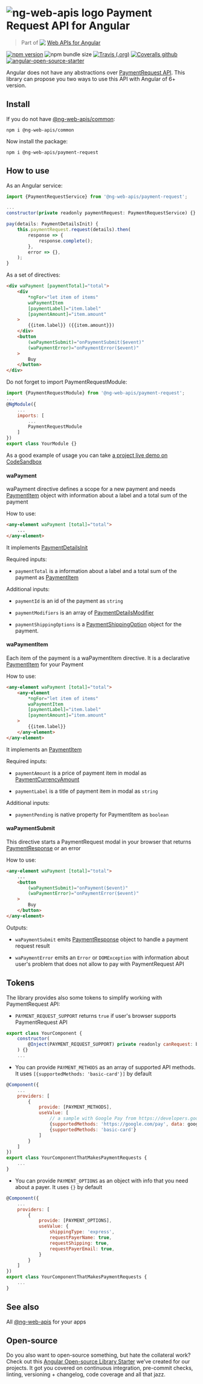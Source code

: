 # ![ng-web-apis logo](assets/payment-request.svg) Payment Request API for Angular

> Part of <img src="assets/web-api.svg" align="top"> [Web APIs for Angular](https://ng-web-apis.github.io/)

[![npm version](https://img.shields.io/npm/v/@ng-web-apis/payment-request.svg)](https://npmjs.com/package/ng-web-apis/payment-request)
![npm bundle size](https://img.shields.io/bundlephobia/minzip/@ng-web-apis/payment-request)
[![Travis (.org)](https://img.shields.io/travis/ng-web-apis/payment-request)](https://travis-ci.org/ng-web-apis/payment-request)
[![Coveralls github](https://img.shields.io/coveralls/github/ng-web-apis/payment-request)](https://coveralls.io/github/ng-web-apis/payment-request?branch=master)
[![angular-open-source-starter](https://img.shields.io/badge/made%20with-angular--open--source--starter-d81676?logo=angular)](https://github.com/TinkoffCreditSystems/angular-open-source-starter)

Angular does not have any abstractions over [PaymentRequest API](https://developer.mozilla.org/en-US/docs/Web/API/Payment_Request_API). This library can propose you two ways to use this API with Angular of 6+ version.

## Install

If you do not have [@ng-web-apis/common](https://github.com/ng-web-apis/common):

```
npm i @ng-web-apis/common
```

Now install the package:

```
npm i @ng-web-apis/payment-request
```

## How to use

As an Angular service:

```js
import {PaymentRequestService} from '@ng-web-apis/payment-request';

...
constructor(private readonly paymentRequest: PaymentRequestService) {}

pay(details: PaymentDetailsInit) {
    this.paymentRequest.request(details).then(
        response => {
            response.complete();
        },
        error => {},
    );
}
```

As a set of directives:

```html
<div waPayment [paymentTotal]="total">
    <div
        *ngFor="let item of items"
        waPaymentItem
        [paymentLabel]="item.label"
        [paymentAmount]="item.amount"
    >
        {{item.label}} ({{item.amount}})
    </div>
    <button
        (waPaymentSubmit)="onPaymentSubmit($event)"
        (waPaymentError)="onPaymentError($event)"
    >
        Buy
    </button>
</div>
```

Do not forget to import PaymentRequestModule:

```js
import {PaymentRequestModule} from '@ng-web-apis/payment-request';
...
@NgModule({
    ...
    imports: [
        ...
        PaymentRequestModule
    ]
})
export class YourModule {}
```

As a good example of usage you can take [a project live demo on CodeSandbox](https://codesandbox.io/s/github/ng-web-apis/payment-request/tree/master/projects/demo)

#### waPayment

waPayment directive defines a scope for a new payment and needs [PaymentItem](https://www.w3.org/TR/payment-request/#paymentitem-dictionary) object with information about a label and a total sum of the payment

How to use:

```html
<any-element waPayment [total]="total">
    ...
</any-element>
```

It implements [PaymentDetailsInit](https://microsoft.github.io/PowerBI-JavaScript/interfaces/_node_modules_typedoc_node_modules_typescript_lib_lib_dom_d_.paymentdetailsinit.html)

Required inputs:

-   `paymentTotal` is a information about a label and a total sum of the payment as [PaymentItem](https://microsoft.github.io/PowerBI-JavaScript/interfaces/_node_modules_typedoc_node_modules_typescript_lib_lib_dom_d_.paymentitem.html)

Additional inputs:

-   `paymentId` is an id of the payment as `string`

-   `paymentModifiers` is an array of [PaymentDetailsModifier](https://microsoft.github.io/PowerBI-JavaScript/interfaces/_node_modules_typedoc_node_modules_typescript_lib_lib_dom_d_.paymentdetailsmodifier.html)

-   `paymentShippingOptions` is a [PaymentShippingOption](https://microsoft.github.io/PowerBI-JavaScript/interfaces/_node_modules_typedoc_node_modules_typescript_lib_lib_dom_d_.paymentshippingoption.html) object for the payment.

#### waPaymentItem

Each item of the payment is a waPaymentItem directive. It is a declarative [PaymentItem](https://www.w3.org/TR/payment-request/#paymentitem-dictionary) for your Payment

How to use:

```html
<any-element waPayment [total]="total">
    <any-element
        *ngFor="let item of items"
        waPaymentItem
        [paymentLabel]="item.label"
        [paymentAmount]="item.amount"
    >
        {{item.label}}
    </any-element>
</any-element>
```

It implements an [PaymentItem](https://microsoft.github.io/PowerBI-JavaScript/interfaces/_node_modules_typedoc_node_modules_typescript_lib_lib_dom_d_.paymentitem.html)

Required inputs:

-   `paymentAmount` is a price of payment item in modal as [PaymentCurrencyAmount](https://microsoft.github.io/PowerBI-JavaScript/interfaces/_node_modules_typedoc_node_modules_typescript_lib_lib_dom_d_.paymentcurrencyamount.html)

-   `paymentLabel` is a title of payment item in modal as `string`

Additional inputs:

-   `paymentPending` is native property for PaymentItem as `boolean`

#### waPaymentSubmit

This directive starts a PaymentRequest modal in your browser that returns [PaymentResponse](https://developer.mozilla.org/en-US/docs/Web/API/PaymentResponse) or an error

How to use:

```html
<any-element waPayment [total]="total">
    ...
    <button
        (waPaymentSubmit)="onPayment($event)"
        (waPaymentError)="onPaymentError($event)"
    >
        Buy
    </button>
</any-element>
```

Outputs:

-   `waPaymentSubmit` emits [PaymentResponse](https://developer.mozilla.org/en-US/docs/Web/API/PaymentResponse) object to handle a payment request result

-   `waPaymentError` emits an `Error` or `DOMException` with information about user's problem that does not allow to pay with PaymentRequest API

## Tokens

The library provides also some tokens to simplify working with PaymentRequest API:

-   `PAYMENT_REQUEST_SUPPORT` returns `true` if user's browser supports PaymentRequest API

```js
export class YourComponent {
    constructor(
        @Inject(PAYMENT_REQUEST_SUPPORT) private readonly canRequest: boolean
    ) {}
    ...
```

-   You can provide `PAYMENT_METHODS` as an array of supported API methods. It uses `[{supportedMethods: 'basic-card'}]` by default

```js
@Component({
    ...
    providers: [
        {
            provide: [PAYMENT_METHODS],
            useValue: [
                // a sample with Google Pay from https://developers.google.com/pay/api/web/guides/paymentrequest/tutorial?hl=en
                {supportedMethods: 'https://google.com/pay', data: googlePaymentDataRequest},
                {supportedMethods: 'basic-card'}
            ]
        }
    ]
})
export class YourComponentThatMakesPaymentRequests {
    ...
}
```

-   You can provide `PAYMENT_OPTIONS` as an object with info that you need about a payer. It uses `{}` by default

```js
@Component({
    ...
    providers: [
        {
            provide: [PAYMENT_OPTIONS],
            useValue: {
                shippingType: 'express',
                requestPayerName: true,
                requestShipping: true,
                requestPayerEmail: true,
            }
        }
    ]
})
export class YourComponentThatMakesPaymentRequests {
    ...
}
```

## See also

All [@ng-web-apis](https://ng-web-apis.github.io/) for your apps

## Open-source

Do you also want to open-source something, but hate the collateral work?
Check out this [Angular Open-source Library Starter](https://github.com/TinkoffCreditSystems/angular-open-source-starter)
we’ve created for our projects. It got you covered on continuous integration,
pre-commit checks, linting, versioning + changelog, code coverage and all that jazz.
